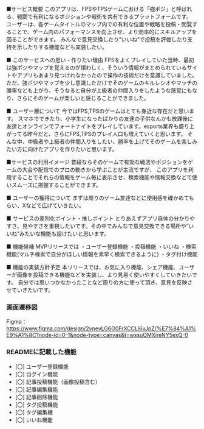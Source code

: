 ■サービス概要
このアプリは、FPSやTPSゲームにおける「強ポジ」と呼ばれる、戦闘で有利になるポジションや戦術を共有できるプラットフォームです。
ユーザーは、各ゲームタイトルのマップ内での有利な位置や戦略を投稿・閲覧することで、ゲーム内のパフォーマンスを向上させ、より効率的にスキルアップを図ることができます。
みんなで意見交換したり”いいね”で投稿を評価したり支持を示したりする機能なども実装したい。

■ このサービスへの思い・作りたい理由
FPSをよくプレイしていた当時、最初は強ポジやマップを覚えるのが煩わしく、そういう情報がまとめられているサイトやアプリもあまり見つけれなかったので操作の技術だけを意識していました。
ただ、強ポジやマップを少し意識しただけでそのゲームのキルレシオやマッチの勝率なども上がり、そうなると自分が上級者の仲間入りをしたような感覚にもなり、さらにそのゲームが楽しいと感じることができました。

■ ユーザー層について
今ではFPS,TPSのゲームはとても身近な存在だと思います。
スマホでできたり、小学生になったばかりの友達の子供なんかも放課後に友達とオンラインでフォートナイトをプレイしています。esports業界も盛り上がってる昨今だと、さらにFPS,TPSのプレイ人口も増えていくと思います。
そんな中、中級者や上級者の仲間入りをしたい、勝率を上げてそのゲームを楽しみたい方に向けたアプリを作りたいと思います。

■サービスの利用イメージ
普段ならそのゲームで有効な戦法やポジションをゲームの大会や配信でのプロの動きから学ぶことが主流ですが、
このアプリを利用することでそれらの情報をゲーム毎に表示させ、検索機能や情報交換などで使いスムーズに把握することができます。

■ ユーザーの獲得について
まずは周りのゲーム友達などに使用感を確かめてもらい、Xなどで広げていきたい。

■ サービスの差別化ポイント・推しポイント
とりあえずアプリ自体の分かりやすさ、見やすさを重視したいです。その中でみんなで意見交換できる場所や”いいね”みたいな機能も設けたいと思います。

■ 機能候補
MVPリリースでは
・ユーザー登録機能
・投稿機能
・いいね
・検索機能(マルチ検索で自分がほしい情報を素早く検索できるように)
・タグ付け機能

■ 機能の実装方針予定
本リリースでは、お気に入り機能、シェア機能、ユーザーが画像を投稿できる機能などを実装し、より見易く使いやすくしていきたいです。
自分では思いつかなかったことなど周りの方に使って頂き、意見を反映させていきたいです。

### 画面遷移図
Figma：https://www.figma.com/design/2vnevLG6G0FrXCCLl6vJpZ/%E7%84%A1%E9%A1%8C?node-id=0-1&node-type=canvas&t=wssuQMXjreNY5exQ-0

### READMEに記載した機能
- [〇] ユーザー登録機能
- [〇] ログイン機能
- [〇] 記事投稿機能（画像投稿含む）
- [〇] 記事編集機能
- [〇] 記事削除機能
- [〇] タグ投稿機能
- [〇] タグ編集機
- [〇] いいね機能